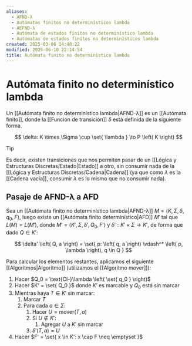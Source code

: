 ```yaml
---
aliases:
  - AFND-λ
  - Autómatas finitos no determinísticos lambda
  - AEFND-λ
  - Autómata de estados finitos no determinístico lambda
  - Autómatas de estados finitos no determinísticos lambda
created: 2025-03-06 14:40:22
modified: 2025-06-10 22:14:54
title: Autómata finito no determinístico lambda
---
```


# Autómata finito no determinístico lambda

Un [[Autómata finito no determinístico lambda|AFND-λ]] es un [[Autómata finito]], donde la [[Función de transición]] $\delta$ está definida de la siguiente forma.

$$
\delta: K \times \Sigma \cup \set{ \lambda } \to P \left( K \right)
$$

> [!tip]
> Es decir, existen transiciones que nos permiten pasar de un [[Lógica y Estructuras Discretas/Estado|Estado]] a otro, sin consumir nada de la [[Lógica y Estructuras Discretas/Cadena|Cadena]] (ya que como $\lambda$ es la [[Cadena vacía]], consumir $\lambda$ es lo mismo que no consumir nada).

## Pasaje de AFND-λ a AFD

Sea un [[Autómata finito no determinístico lambda|AFND-λ]] $M = \left< K, \Sigma, \delta, q_0, F \right>$, luego existe un [[Autómata finito determinístico|AFD]] $M'$ tal que $L \left( M \right) = L \left( M' \right)$, donde $M' = \left< K', \Sigma, \delta', Q_0, F' \right>$ y $\delta': K' \times \Sigma \to K'$, de forma que dado $Q \in K'$:

$$
\delta' \left( Q, a \right) = \set{ p: \left( q, a \right) \vdash^* \left( p, \lambda \right), q \in Q }
$$

Para calcular los elementos restantes, aplicamos el siguiente [[Algoritmos|Algoritmo]] (utilizamos el [[Algoritmo mover]]):

1. Hacer $Q_0 = \text{Cl-}\lambda \left( \set{ q_0 } \right)$
2. Hacer $K' = \set{ Q_0 }$ donde $K'$ es marcable y $Q_0$ está sin marcar
3. Mientras haya $T \in K'$ sin marcar:
	1. Marcar $T$
	2. Para cada $a \in \Sigma$:
		1. Hacer $U = \text{mover} \left( T, a \right)$
		2. Si $U \notin K'$:
			1. Agregar $U$ a $K'$ sin marcar
		3. $\delta' \left( T, a \right) = U$
4. Hacer $F' = \set{ x \in K': x \cap F \neq \emptyset }$
